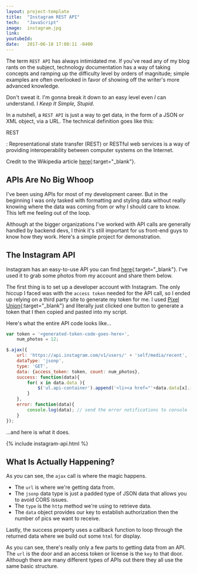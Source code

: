 ```yaml
---
layout: project-template
title:  "Instagram REST API"
tech:   "JavaScript"
image:  instagram.jpg
link:
youtubeId:
date:   2017-06-18 17:08:11 -0400
---
```

The term `REST API` has always intimidated me. If you've read any of my blog rants on the subject, technology documentation has a way of taking concepts and ramping up the difficulty level by orders of magnitude; simple examples are often overlooked in favor of showing off the writer's more advanced knowledge.

Don't sweat it. I'm gonna break it down to an easy level even *I* can understand. I *Keep It Simple, Stupid*.

In a nutshell, a `REST API` is just a way to get data, in the form of a JSON or XML object, via a URL. The technical definition goes like this:

REST

: Representational state transfer (REST) or RESTful web services is a way of providing interoperability between computer systems on the Internet.


Credit to the Wikipedia article [here](https://en.wikipedia.org/wiki/Representational_state_transfer){:target="_blank"}.

## APIs Are No Big Whoop

I've been using APIs for most of my development career. But in the beginning I was only tasked with formatting and styling data without really knowing where the data was coming from or why I should care to know. This left me feeling out of the loop.

Although at the bigger organizations I've worked with API calls are generally handled by backend devs, I think it's still important for us front-end guys to know how they work. Here's a simple project for demonstration.

## The Instagram API

Instagram has an easy-to-use API you can find [here](https://www.instagram.com/developer/){:target="_blank"}. I've used it to grab some photos from my account and share them below.

The first thing is to set up a developer account with Instagram. The only hiccup I faced was with the `access token` needed for the API call, so I ended up relying on a third party site to generate my token for me. I used [Pixel Union](http://instagram.pixelunion.net/){:target="_blank"} and literally just clicked one button to generate a token that I then copied and pasted into my script.

Here's what the entire API code looks like...

```javascript
var token = '<generated-token-code-goes-here>',
    num_photos = 12;

$.ajax({
    url: 'https://api.instagram.com/v1/users/' + 'self/media/recent',
    dataType: 'jsonp',
    type: 'GET',
    data: {access_token: token, count: num_photos},
    success: function(data){
        for( x in data.data ){
            $('ul.api-container').append('<li><a href="'+data.data[x].images.standard_resolution.url+'" target="_blank"><img src="'+data.data[x].images.low_resolution.url+'"></a></li>');
        }
    },
    error: function(data){
        console.log(data); // send the error notifications to console
    }
});
```

...and here is what it does.

{% include instagram-api.html %}

## What Is Actually Happening?

As you can see, the `ajax` call is where the magic happens.

 - The `url` is where we're getting data from.
 - The `jsonp` data type is just a padded type of JSON data that allows you to avoid CORS issues.
 - The `type` is the `http` method we're using to retrieve data.
 - The `data` object provides our key to establish authorization then the number of pics we want to receive.

Lastly, the success property uses a callback function to loop through the returned data where we build out some `html` for display.

As you can see, there's really only a few parts to getting data from an API. The `url` is the door and an access token or license is the `key` to that door. Although there are many different types of APIs out there they all use the same basic structure.
